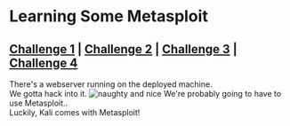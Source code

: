 # Learning Some Metasploit

## [Challenge 1](#challenge-1-how-many-tcp-ports-open-under-1000) | [Challenge 2](#challenge-2-what-is-the-name-of-the-operating-system-of-the-host) | [Challenge 3](#challenge-3-what-version-of-ssh-is-running) | [Challenge 4](#challenge-4-name-of-the-file-that-is-accessible-on-the-server-we-found-running)

There's a webserver running on the deployed machine.\
We gotta hack into it.
![naughty and nice](https://i.imgur.com/3QrByD7.png)
We're probably going to have to use Metasploit..\
Luckily, Kali comes with Metasploit!

